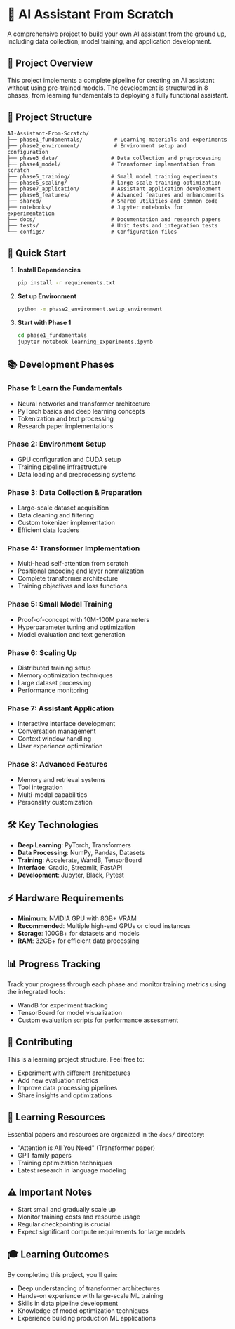 # 🧠 AI Assistant From Scratch

A comprehensive project to build your own AI assistant from the ground up, including data collection, model training, and application development.

## 🎯 Project Overview

This project implements a complete pipeline for creating an AI assistant without using pre-trained models. The development is structured in 8 phases, from learning fundamentals to deploying a fully functional assistant.

## 📁 Project Structure

```
AI-Assistant-From-Scratch/
├── phase1_fundamentals/          # Learning materials and experiments
├── phase2_environment/           # Environment setup and configuration
├── phase3_data/                 # Data collection and preprocessing
├── phase4_model/                # Transformer implementation from scratch
├── phase5_training/             # Small model training experiments
├── phase6_scaling/              # Large-scale training optimization
├── phase7_application/          # Assistant application development
├── phase8_features/             # Advanced features and enhancements
├── shared/                      # Shared utilities and common code
├── notebooks/                   # Jupyter notebooks for experimentation
├── docs/                        # Documentation and research papers
├── tests/                       # Unit tests and integration tests
└── configs/                     # Configuration files
```

## 🚀 Quick Start

1. **Install Dependencies**
   ```bash
   pip install -r requirements.txt
   ```

2. **Set up Environment**
   ```bash
   python -m phase2_environment.setup_environment
   ```

3. **Start with Phase 1**
   ```bash
   cd phase1_fundamentals
   jupyter notebook learning_experiments.ipynb
   ```

## 📚 Development Phases

### Phase 1: Learn the Fundamentals
- Neural networks and transformer architecture
- PyTorch basics and deep learning concepts
- Tokenization and text processing
- Research paper implementations

### Phase 2: Environment Setup
- GPU configuration and CUDA setup
- Training pipeline infrastructure
- Data loading and preprocessing systems

### Phase 3: Data Collection & Preparation
- Large-scale dataset acquisition
- Data cleaning and filtering
- Custom tokenizer implementation
- Efficient data loaders

### Phase 4: Transformer Implementation
- Multi-head self-attention from scratch
- Positional encoding and layer normalization
- Complete transformer architecture
- Training objectives and loss functions

### Phase 5: Small Model Training
- Proof-of-concept with 10M-100M parameters
- Hyperparameter tuning and optimization
- Model evaluation and text generation

### Phase 6: Scaling Up
- Distributed training setup
- Memory optimization techniques
- Large dataset processing
- Performance monitoring

### Phase 7: Assistant Application
- Interactive interface development
- Conversation management
- Context window handling
- User experience optimization

### Phase 8: Advanced Features
- Memory and retrieval systems
- Tool integration
- Multi-modal capabilities
- Personality customization

## 🛠️ Key Technologies

- **Deep Learning**: PyTorch, Transformers
- **Data Processing**: NumPy, Pandas, Datasets
- **Training**: Accelerate, WandB, TensorBoard
- **Interface**: Gradio, Streamlit, FastAPI
- **Development**: Jupyter, Black, Pytest

## ⚡ Hardware Requirements

- **Minimum**: NVIDIA GPU with 8GB+ VRAM
- **Recommended**: Multiple high-end GPUs or cloud instances
- **Storage**: 100GB+ for datasets and models
- **RAM**: 32GB+ for efficient data processing

## 📊 Progress Tracking

Track your progress through each phase and monitor training metrics using the integrated tools:
- WandB for experiment tracking
- TensorBoard for model visualization
- Custom evaluation scripts for performance assessment

## 🤝 Contributing

This is a learning project structure. Feel free to:
- Experiment with different architectures
- Add new evaluation metrics
- Improve data processing pipelines
- Share insights and optimizations

## 📖 Learning Resources

Essential papers and resources are organized in the `docs/` directory:
- "Attention is All You Need" (Transformer paper)
- GPT family papers
- Training optimization techniques
- Latest research in language modeling

## ⚠️ Important Notes

- Start small and gradually scale up
- Monitor training costs and resource usage
- Regular checkpointing is crucial
- Expect significant compute requirements for large models

## 🎓 Learning Outcomes

By completing this project, you'll gain:
- Deep understanding of transformer architectures
- Hands-on experience with large-scale ML training
- Skills in data pipeline development
- Knowledge of model optimization techniques
- Experience building production ML applications
